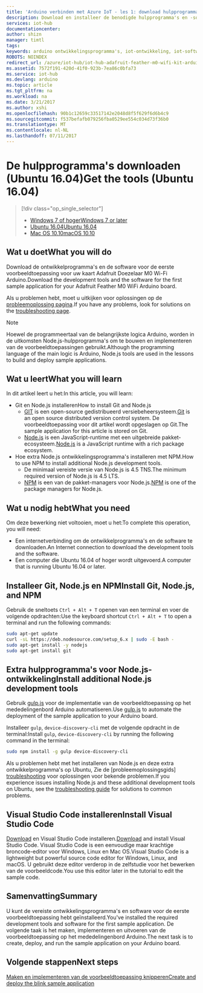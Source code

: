 ```yaml
---
title: 'Arduino verbinden met Azure IoT - les 1: download hulpprogramma''s (Ubuntu) | Microsoft Docs'
description: Download en installeer de benodigde hulpprogramma's en -software voor de eerste voorbeeldtoepassing voor Adafruit Doezelaar M0 Wi-Fi op Ubuntu.
services: iot-hub
documentationcenter: 
author: shizn
manager: timtl
tags: 
keywords: arduino ontwikkelingsprogramma's, iot-ontwikkeling, iot-software, internet van dingen software, git op ubuntu, installatie knooppunt js ubuntu installeren
ROBOTS: NOINDEX
redirect_url: /azure/iot-hub/iot-hub-adafruit-feather-m0-wifi-kit-arduino-get-started
ms.assetid: 7572f191-420d-41f0-923b-7ea86c0bfa73
ms.service: iot-hub
ms.devlang: arduino
ms.topic: article
ms.tgt_pltfrm: na
ms.workload: na
ms.date: 3/21/2017
ms.author: xshi
ms.openlocfilehash: 90b1c12659c33517142e2048d8f5f629f6d6b4c9
ms.sourcegitcommit: f537befafb079256fba0529ee554c034d73f36b0
ms.translationtype: MT
ms.contentlocale: nl-NL
ms.lasthandoff: 07/11/2017
---
```

# <a name="get-the-tools-ubuntu-1604"></a><span data-ttu-id="cc816-104">De hulpprogramma's downloaden (Ubuntu 16.04)</span><span class="sxs-lookup"><span data-stu-id="cc816-104">Get the tools (Ubuntu 16.04)</span></span>

> [!div class="op_single_selector"]
> * <span data-ttu-id="cc816-105">[Windows 7 of hoger][windows]</span><span class="sxs-lookup"><span data-stu-id="cc816-105">[Windows 7 or later][windows]</span></span>
> * <span data-ttu-id="cc816-106">[Ubuntu 16.04][ubuntu]</span><span class="sxs-lookup"><span data-stu-id="cc816-106">[Ubuntu 16.04][ubuntu]</span></span>
> * <span data-ttu-id="cc816-107">[Mac OS 10.10][macos]</span><span class="sxs-lookup"><span data-stu-id="cc816-107">[macOS 10.10][macos]</span></span>

## <a name="what-you-will-do"></a><span data-ttu-id="cc816-108">Wat u doet</span><span class="sxs-lookup"><span data-stu-id="cc816-108">What you will do</span></span>

<span data-ttu-id="cc816-109">Download de ontwikkelprogramma's en de software voor de eerste voorbeeldtoepassing voor uw kaart Adafruit Doezelaar M0 Wi-Fi Arduino.</span><span class="sxs-lookup"><span data-stu-id="cc816-109">Download the development tools and the software for the first sample application for your Adafruit Feather M0 WiFi Arduino board.</span></span> 

<span data-ttu-id="cc816-110">Als u problemen hebt, moet u uitkijken voor oplossingen op de [probleemoplossing pagina][troubleshooting].</span><span class="sxs-lookup"><span data-stu-id="cc816-110">If you have any problems, look for solutions on the [troubleshooting page][troubleshooting].</span></span>

> [!NOTE]
> <span data-ttu-id="cc816-111">Hoewel de programmeertaal van de belangrijkste logica Arduino, worden in de uitkomsten Node.js-hulpprogramma's om te bouwen en implementeren van de voorbeeldtoepassingen gebruikt.</span><span class="sxs-lookup"><span data-stu-id="cc816-111">Although the programming language of the main logic is Arduino, Node.js tools are used in the lessons to build and deploy sample applications.</span></span>

## <a name="what-you-will-learn"></a><span data-ttu-id="cc816-112">Wat u leert</span><span class="sxs-lookup"><span data-stu-id="cc816-112">What you will learn</span></span>
<span data-ttu-id="cc816-113">In dit artikel leert u het:</span><span class="sxs-lookup"><span data-stu-id="cc816-113">In this article, you will learn:</span></span>

* <span data-ttu-id="cc816-114">Git en Node.js installeren</span><span class="sxs-lookup"><span data-stu-id="cc816-114">How to install Git and Node.js</span></span>
  * <span data-ttu-id="cc816-115">[GIT](https://git-scm.com) is een open-source gedistribueerd versiebeheersysteem.</span><span class="sxs-lookup"><span data-stu-id="cc816-115">[Git](https://git-scm.com) is an open source distributed version control system.</span></span> <span data-ttu-id="cc816-116">De voorbeeldtoepassing voor dit artikel wordt opgeslagen op Git.</span><span class="sxs-lookup"><span data-stu-id="cc816-116">The sample application for this article is stored on Git.</span></span>
  * <span data-ttu-id="cc816-117">[Node.js](https://nodejs.org/en/) is een JavaScript-runtime met een uitgebreide pakket-ecosysteem.</span><span class="sxs-lookup"><span data-stu-id="cc816-117">[Node.js](https://nodejs.org/en/) is a JavaScript runtime with a rich package ecosystem.</span></span>
* <span data-ttu-id="cc816-118">Hoe extra Node.js ontwikkelingsprogramma's installeren met NPM.</span><span class="sxs-lookup"><span data-stu-id="cc816-118">How to use NPM to install additional Node.js development tools.</span></span>
  * <span data-ttu-id="cc816-119">De minimaal vereiste versie van Node.js is 4.5 TNS.</span><span class="sxs-lookup"><span data-stu-id="cc816-119">The minimum required version of Node.js is 4.5 LTS.</span></span>
  * <span data-ttu-id="cc816-120">[NPM](https://www.npmjs.com) is een van de pakket-managers voor Node.js.</span><span class="sxs-lookup"><span data-stu-id="cc816-120">[NPM](https://www.npmjs.com) is one of the package managers for Node.js.</span></span>

## <a name="what-you-need"></a><span data-ttu-id="cc816-121">Wat u nodig hebt</span><span class="sxs-lookup"><span data-stu-id="cc816-121">What you need</span></span>
<span data-ttu-id="cc816-122">Om deze bewerking niet voltooien, moet u het:</span><span class="sxs-lookup"><span data-stu-id="cc816-122">To complete this operation, you will need:</span></span>
* <span data-ttu-id="cc816-123">Een internetverbinding om de ontwikkelprogramma's en de software te downloaden.</span><span class="sxs-lookup"><span data-stu-id="cc816-123">An Internet connection to download the development tools and the software.</span></span>
* <span data-ttu-id="cc816-124">Een computer die Ubuntu 16.04 of hoger wordt uitgevoerd.</span><span class="sxs-lookup"><span data-stu-id="cc816-124">A computer that is running Ubuntu 16.04 or later.</span></span>

## <a name="install-git-nodejs-and-npm"></a><span data-ttu-id="cc816-125">Installeer Git, Node.js en NPM</span><span class="sxs-lookup"><span data-stu-id="cc816-125">Install Git, Node.js, and NPM</span></span>
<span data-ttu-id="cc816-126">Gebruik de sneltoets `Ctrl + Alt + T` openen van een terminal en voer de volgende opdrachten:</span><span class="sxs-lookup"><span data-stu-id="cc816-126">Use the keyboard shortcut `Ctrl + Alt + T` to open a terminal and run the following commands:</span></span>

```bash
sudo apt-get update
curl -sL https://deb.nodesource.com/setup_6.x | sudo -E bash -
sudo apt-get install -y nodejs
sudo apt-get install git
```

## <a name="install-additional-nodejs-development-tools"></a><span data-ttu-id="cc816-127">Extra hulpprogramma's voor Node.js-ontwikkeling</span><span class="sxs-lookup"><span data-stu-id="cc816-127">Install additional Node.js development tools</span></span>
<span data-ttu-id="cc816-128">Gebruik [gulp.js](http://gulpjs.com) voor de implementatie van de voorbeeldtoepassing op het mededelingenbord Arduino automatiseren.</span><span class="sxs-lookup"><span data-stu-id="cc816-128">Use [gulp.js](http://gulpjs.com) to automate the deployment of the sample application to your Arduino board.</span></span>

<span data-ttu-id="cc816-129">Installeer `gulp`, `device-discovery-cli` met de volgende opdracht in de terminal:</span><span class="sxs-lookup"><span data-stu-id="cc816-129">Install `gulp`, `device-discovery-cli` by running the following command in the terminal:</span></span>

```bash
sudo npm install -g gulp device-discovery-cli
```

<span data-ttu-id="cc816-130">Als u problemen hebt met het installeren van Node.js en deze extra ontwikkelprogramma's op Ubuntu, Zie de [probleemoplossingsgids] [ troubleshooting] voor oplossingen voor bekende problemen.</span><span class="sxs-lookup"><span data-stu-id="cc816-130">If you experience issues installing Node.js and these additional development tools on Ubuntu, see the [troubleshooting guide][troubleshooting] for solutions to common problems.</span></span>

## <a name="install-visual-studio-code"></a><span data-ttu-id="cc816-131">Visual Studio Code installeren</span><span class="sxs-lookup"><span data-stu-id="cc816-131">Install Visual Studio Code</span></span>
<span data-ttu-id="cc816-132">[Download](https://code.visualstudio.com/docs/setup/linux) en Visual Studio Code installeren.</span><span class="sxs-lookup"><span data-stu-id="cc816-132">[Download](https://code.visualstudio.com/docs/setup/linux) and install Visual Studio Code.</span></span> <span data-ttu-id="cc816-133">Visual Studio Code is een eenvoudige maar krachtige broncode-editor voor Windows, Linux en Mac OS.</span><span class="sxs-lookup"><span data-stu-id="cc816-133">Visual Studio Code is a lightweight but powerful source code editor for Windows, Linux, and macOS.</span></span> <span data-ttu-id="cc816-134">U gebruikt deze editor verderop in de zelfstudie voor het bewerken van de voorbeeldcode.</span><span class="sxs-lookup"><span data-stu-id="cc816-134">You use this editor later in the tutorial to edit the sample code.</span></span>

## <a name="summary"></a><span data-ttu-id="cc816-135">Samenvatting</span><span class="sxs-lookup"><span data-stu-id="cc816-135">Summary</span></span>
<span data-ttu-id="cc816-136">U kunt de vereiste ontwikkelingsprogramma's en software voor de eerste voorbeeldtoepassing hebt geïnstalleerd.</span><span class="sxs-lookup"><span data-stu-id="cc816-136">You've installed the required development tools and software for the first sample application.</span></span> <span data-ttu-id="cc816-137">De volgende taak is het maken, implementeren en uitvoeren van de voorbeeldtoepassing op het mededelingenbord Arduino.</span><span class="sxs-lookup"><span data-stu-id="cc816-137">The next task is to create, deploy, and run the sample application on your Arduino board.</span></span>

## <a name="next-steps"></a><span data-ttu-id="cc816-138">Volgende stappen</span><span class="sxs-lookup"><span data-stu-id="cc816-138">Next steps</span></span>
<span data-ttu-id="cc816-139">[Maken en implementeren van de voorbeeldtoepassing knipperen][create-and-deploy-the-blink-sample-application]</span><span class="sxs-lookup"><span data-stu-id="cc816-139">[Create and deploy the blink sample application][create-and-deploy-the-blink-sample-application]</span></span>

<!-- Images and links -->

[windows]: iot-hub-adafruit-feather-m0-wifi-kit-arduino-lesson1-get-the-tools-win32.md
[ubuntu]: iot-hub-adafruit-feather-m0-wifi-kit-arduino-lesson1-get-the-tools-ubuntu.md
[macos]: iot-hub-adafruit-feather-m0-wifi-kit-arduino-lesson1-get-the-tools-mac.md
[troubleshooting]: iot-hub-adafruit-feather-m0-wifi-kit-arduino-troubleshooting.md
[create-and-deploy-the-blink-sample-application]: iot-hub-adafruit-feather-m0-wifi-kit-arduino-lesson1-deploy-blink-app.md